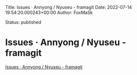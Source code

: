 Title: Issues · Annyong / Nyuseu - framagit
Date: 2022-07-14 19:54:20.000243+00:00
Author: FoxMaSk 

Status: published





# Issues · Annyong / Nyuseu - framagit

[Issues · Annyong / Nyuseu - framagit](https://framagit.org/annyong/nyuseu/-/issues)


